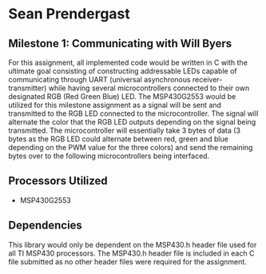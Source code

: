 # Sean Prendergast

## Milestone 1: Communicating with Will Byers
For this assignment, all implemented code would be written in C with the ultimate goal consisting of constructing addressable LEDs capable of communicating through UART (universal asynchronous receiver-transmitter) while having several microcontrollers connected to their own designated RGB (Red Green Blue) LED. The MSP430G2553 would be utilized for this milestone assignment as a signal will be sent and transmitted to the RGB LED connected to the microcontroller. The signal will alternate the color that the RGB LED outputs depending on the signal being transmitted. The microcontroller will essentially take 3 bytes of data (3 bytes as the RGB LED could alternate between red, green and blue depending on the PWM value for the three colors) and send the remaining bytes over to the following microcontrollers being interfaced.

## Processors Utilized
* MSP430G2553

## Dependencies
This library would only be dependent on the MSP430.h header file used for all TI MSP430 processors. The MSP430.h header file is included in each C file submitted as no other header files were required for the assignment.
